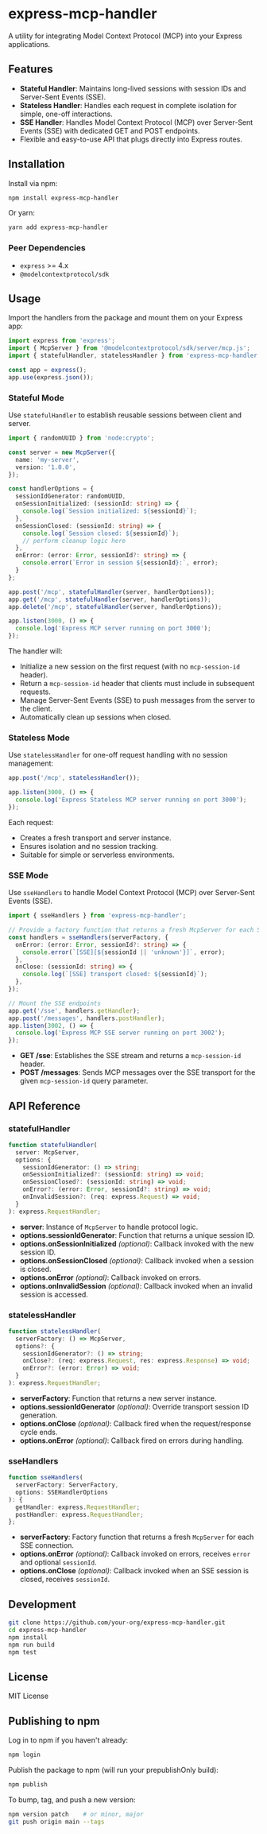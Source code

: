 # express-mcp-handler

A utility for integrating Model Context Protocol (MCP) into your Express applications.

## Features

- **Stateful Handler**: Maintains long-lived sessions with session IDs and Server-Sent Events (SSE).
- **Stateless Handler**: Handles each request in complete isolation for simple, one-off interactions.
- **SSE Handler**: Handles Model Context Protocol (MCP) over Server-Sent Events (SSE) with dedicated GET and POST endpoints.
- Flexible and easy-to-use API that plugs directly into Express routes.

## Installation

Install via npm:

```bash
npm install express-mcp-handler
```

Or yarn:

```bash
yarn add express-mcp-handler
```

### Peer Dependencies

- `express` >= 4.x
- `@modelcontextprotocol/sdk`

## Usage

Import the handlers from the package and mount them on your Express app:

```ts
import express from 'express';
import { McpServer } from '@modelcontextprotocol/sdk/server/mcp.js';
import { statefulHandler, statelessHandler } from 'express-mcp-handler';

const app = express();
app.use(express.json());
```

### Stateful Mode

Use `statefulHandler` to establish reusable sessions between client and server.

```ts
import { randomUUID } from 'node:crypto';

const server = new McpServer({
  name: 'my-server',
  version: '1.0.0',
});

const handlerOptions = {
  sessionIdGenerator: randomUUID,
  onSessionInitialized: (sessionId: string) => {
    console.log(`Session initialized: ${sessionId}`);
  },
  onSessionClosed: (sessionId: string) => {
    console.log(`Session closed: ${sessionId}`);
    // perform cleanup logic here
  },
  onError: (error: Error, sessionId?: string) => {
    console.error(`Error in session ${sessionId}:`, error);
  }
};

app.post('/mcp', statefulHandler(server, handlerOptions));
app.get('/mcp', statefulHandler(server, handlerOptions));
app.delete('/mcp', statefulHandler(server, handlerOptions));

app.listen(3000, () => {
  console.log('Express MCP server running on port 3000');
});
```

The handler will:

- Initialize a new session on the first request (with no `mcp-session-id` header).
- Return a `mcp-session-id` header that clients must include in subsequent requests.
- Manage Server-Sent Events (SSE) to push messages from the server to the client.
- Automatically clean up sessions when closed.

### Stateless Mode

Use `statelessHandler` for one-off request handling with no session management:

```ts
app.post('/mcp', statelessHandler());

app.listen(3000, () => {
  console.log('Express Stateless MCP server running on port 3000');
});
```

Each request:

- Creates a fresh transport and server instance.
- Ensures isolation and no session tracking.
- Suitable for simple or serverless environments.

### SSE Mode
Use `sseHandlers` to handle Model Context Protocol (MCP) over Server-Sent Events (SSE).

```ts
import { sseHandlers } from 'express-mcp-handler';

// Provide a factory function that returns a fresh McpServer for each SSE connection
const handlers = sseHandlers(serverFactory, {
  onError: (error: Error, sessionId?: string) => {
    console.error(`[SSE][${sessionId || 'unknown'}]`, error);
  },
  onClose: (sessionId: string) => {
    console.log(`[SSE] transport closed: ${sessionId}`);
  },
});

// Mount the SSE endpoints
app.get('/sse', handlers.getHandler);
app.post('/messages', handlers.postHandler);
app.listen(3002, () => {
  console.log('Express MCP SSE server running on port 3002');
});
```

- **GET /sse**: Establishes the SSE stream and returns a `mcp-session-id` header.
- **POST /messages**: Sends MCP messages over the SSE transport for the given `mcp-session-id` query parameter.

## API Reference

### statefulHandler

```ts
function statefulHandler(
  server: McpServer,
  options: {
    sessionIdGenerator: () => string;
    onSessionInitialized?: (sessionId: string) => void;
    onSessionClosed?: (sessionId: string) => void;
    onError?: (error: Error, sessionId?: string) => void;
    onInvalidSession?: (req: express.Request) => void;
  }
): express.RequestHandler;
```

- **server**: Instance of `McpServer` to handle protocol logic.
- **options.sessionIdGenerator**: Function that returns a unique session ID.
- **options.onSessionInitialized** _(optional)_: Callback invoked with the new session ID.
- **options.onSessionClosed** _(optional)_: Callback invoked when a session is closed.
- **options.onError** _(optional)_: Callback invoked on errors.
- **options.onInvalidSession** _(optional)_: Callback invoked when an invalid session is accessed.

### statelessHandler

```ts
function statelessHandler(
  serverFactory: () => McpServer,
  options?: {
    sessionIdGenerator?: () => string;
    onClose?: (req: express.Request, res: express.Response) => void;
    onError?: (error: Error) => void;
  }
): express.RequestHandler;
```

- **serverFactory**: Function that returns a new server instance.
- **options.sessionIdGenerator** _(optional)_: Override transport session ID generation.
- **options.onClose** _(optional)_: Callback fired when the request/response cycle ends.
- **options.onError** _(optional)_: Callback fired on errors during handling.

### sseHandlers

```ts
function sseHandlers(
  serverFactory: ServerFactory,
  options: SSEHandlerOptions
): {
  getHandler: express.RequestHandler;
  postHandler: express.RequestHandler;
};
```

- **serverFactory**: Factory function that returns a fresh `McpServer` for each SSE connection.
- **options.onError** _(optional)_: Callback invoked on errors, receives `error` and optional `sessionId`.
- **options.onClose** _(optional)_: Callback invoked when an SSE session is closed, receives `sessionId`.

## Development

```bash
git clone https://github.com/your-org/express-mcp-handler.git
cd express-mcp-handler
npm install
npm run build
npm test
```

## License

MIT License

## Publishing to npm

Log in to npm if you haven't already:
```bash
npm login
```

Publish the package to npm (will run your prepublishOnly build):
```bash
npm publish
```

To bump, tag, and push a new version:
```bash
npm version patch    # or minor, major
git push origin main --tags
```